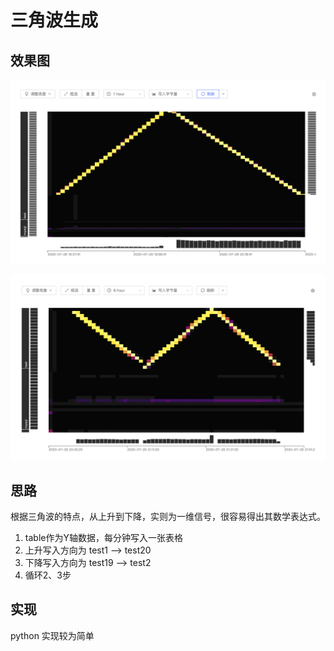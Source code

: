 # 三角波生成

## 效果图

![1](https://github.com/hack-fang/Pincap-Homework/blob/master/triangleWave/result.png)

![2](https://github.com/hack-fang/Pincap-Homework/blob/master/triangleWave/result2.png)

## 思路
根据三角波的特点，从上升到下降，实则为一维信号，很容易得出其数学表达式。

1. table作为Y轴数据，每分钟写入一张表格
2. 上升写入方向为 test1 --> test20
3. 下降写入方向为 test19 --> test2
4. 循环2、3步

## 实现

python 实现较为简单